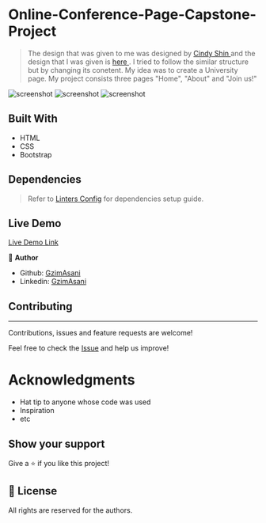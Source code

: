 # Online-Conference-Page-Capstone-Project

[](https://img.shields.io/badge/Microverse-blueviolet)


> The design that was given to me was designed by <a href="https://www.behance.net/adagio07"> Cindy Shin </a> and the design that I was given is <a href="https://www.behance.net/gallery/29845175/CC-Global-Summit-2015"> here </a>. I tried to follow the similar structure but by changing its conetent. My idea was to create a University page. My project consists three pages "Home", "About" and "Join us!"

![screenshot](<img src='./media/Screen.png'>)
![screenshot](<img src='./media/Screen2.png'>)
![screenshot](<img src='./media/Screen3.png'>)


## Built With

- HTML
- CSS
- Bootstrap

## Dependencies

> Refer to [Linters Config](https://github.com/eananti/linters-config/tree/master/html-css) for dependencies setup guide.

## Live Demo

[Live Demo Link](https://gracious-hermann-bdef87.netlify.app)

👤 **Author**

- Github: [GzimAsani](https://github.com/GzimAsani)
- Linkedin: [GzimAsani](https://www.linkedin.com/in/gzim-asani-83390a17a/)

## Contributing
---
Contributions, issues and feature requests are welcome!

Feel free to check the [Issue]() and help us improve!

# Acknowledgments

- Hat tip to anyone whose code was used
- Inspiration
- etc

## Show your support

Give a ⭐️ if you like this project!

## 📝 License

All rights are reserved for the authors.

